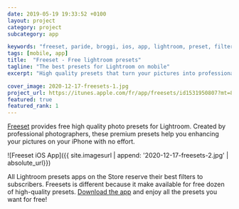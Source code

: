 ```yaml
---
date: 2019-05-19 19:33:52 +0100
layout: project
category: project
subcategory: app

keywords: "freeset, paride, broggi, ios, app, lightroom, preset, filters, mobile"
tags: [mobile, app]
title:  "Freeset - Free lightroom presets"
tagline: "The best presets for Lightroom on mobile"
excerpt: "High quality presets that turn your pictures into professional shots."

cover_image: 2020-12-17-freesets-1.jpg
project_url: https://itunes.apple.com/fr/app/freesets/id1531950807?mt=8
featured: true
featured_rank: 1
---
```


[Freeset](https://itunes.apple.com/fr/app/freesets/id1531950807?mt=8) provides free high quality photo presets for Lightroom. Created by professional photographers, these premium presets help you enhancing your pictures on your iPhone with no effort.

![Freeset iOS App]({{ site.imagesurl | append: '2020-12-17-freesets-2.jpg' | absolute_url}})

All Lightroom presets apps on the Store reserve their best filters to subscribers. Freesets is different because it make available for free dozen of high-quality presets. [Download the app](https://itunes.apple.com/fr/app/freesets/id1531950807?mt=8) and enjoy all the presets you want for free!
